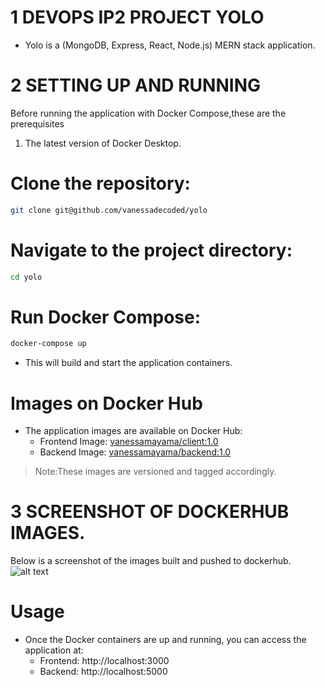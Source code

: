 # 1 DEVOPS IP2 PROJECT YOLO

- Yolo is a (MongoDB, Express, React, Node.js) MERN stack application. 

# 2 SETTING UP AND RUNNING
Before running the application with Docker Compose,these are the prerequisites 
1. The latest version of Docker Desktop.

# Clone the repository:

```bash
git clone git@github.com/vanessadecoded/yolo
```

# Navigate to the project directory:
```bash
cd yolo
```

# Run Docker Compose:

```bash
docker-compose up
```

- This will build and start the application containers.

# Images on Docker Hub

- The application images are available on Docker Hub:
    - Frontend Image: [vanessamayama/client:1.0](https://hub.docker.com/repository/docker/vanessamayama/client/tags)
    - Backend Image: [vanessamayama/backend:1.0](https://hub.docker.com/repository/docker/vanessamayama/backend/tags)

>Note:These images are versioned and tagged accordingly.

# 3 SCREENSHOT OF DOCKERHUB IMAGES.

Below is a screenshot of the images built and pushed to dockerhub.
![alt text](<Screenshot from 2024-05-11 17-26-03.png>)

# Usage
- Once the Docker containers are up and running, you can access the application at:
    - Frontend: http://localhost:3000
    - Backend: http://localhost:5000

